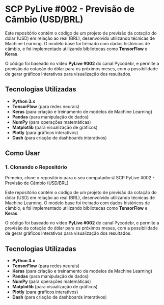 # SCP PyLive #002 - Previsão de Câmbio (USD/BRL)

Este repositório contém o código de um projeto de previsão da cotação do dólar (USD) em relação ao real (BRL), desenvolvido utilizando técnicas de Machine Learning. O modelo base foi treinado com dados históricos de câmbio, e foi implementado utilizando bibliotecas como **TensorFlow** e **Keras**.

O código foi baseado no vídeo **PyLive #002** do canal Pycodebr, e permite a previsão da cotação do dólar para os próximos meses, com a possibilidade de gerar gráficos interativos para visualização dos resultados.

## Tecnologias Utilizadas

- **Python 3.x**
- **TensorFlow** (para redes neurais)
- **Keras** (para criação e treinamento de modelos de Machine Learning)
- **Pandas** (para manipulação de dados)
- **NumPy** (para operações matemáticas)
- **Matplotlib** (para visualização de gráficos)
- **Plotly** (para gráficos interativos)
- **Dash** (para criação de dashboards interativos)

## Como Usar

### 1. Clonando o Repositório

Primeiro, clone o repositório para o seu computador:# SCP PyLive #002 - Previsão de Câmbio (USD/BRL)

Este repositório contém o código de um projeto de previsão da cotação do dólar (USD) em relação ao real (BRL), desenvolvido utilizando técnicas de Machine Learning. O modelo base foi treinado com dados históricos de câmbio, e foi implementado utilizando bibliotecas como **TensorFlow** e **Keras**.

O código foi baseado no vídeo **PyLive #002** do canal Pycodebr, e permite a previsão da cotação do dólar para os próximos meses, com a possibilidade de gerar gráficos interativos para visualização dos resultados.

## Tecnologias Utilizadas

- **Python 3.x**
- **TensorFlow** (para redes neurais)
- **Keras** (para criação e treinamento de modelos de Machine Learning)
- **Pandas** (para manipulação de dados)
- **NumPy** (para operações matemáticas)
- **Matplotlib** (para visualização de gráficos)
- **Plotly** (para gráficos interativos)
- **Dash** (para criação de dashboards interativos)



